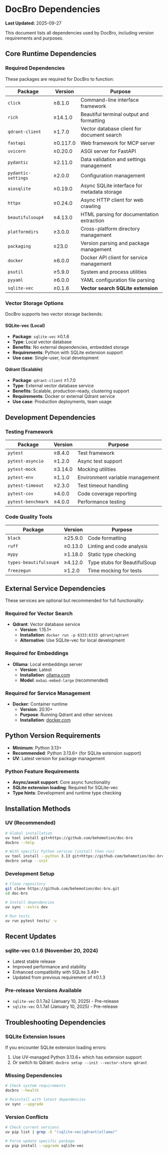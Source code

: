 # DocBro Dependencies

**Last Updated:** 2025-09-27

This document lists all dependencies used by DocBro, including version requirements and purposes.

## Core Runtime Dependencies

### Required Dependencies
These packages are required for DocBro to function:

| Package | Version | Purpose |
|---------|---------|---------|
| `click` | ≥8.1.0 | Command-line interface framework |
| `rich` | ≥14.1.0 | Beautiful terminal output and formatting |
| `qdrant-client` | ≥1.7.0 | Vector database client for document search |
| `fastapi` | ≥0.117.0 | Web framework for MCP server |
| `uvicorn` | ≥0.20.0 | ASGI server for FastAPI |
| `pydantic` | ≥2.11.0 | Data validation and settings management |
| `pydantic-settings` | ≥2.0.0 | Configuration management |
| `aiosqlite` | ≥0.19.0 | Async SQLite interface for metadata storage |
| `httpx` | ≥0.24.0 | Async HTTP client for web crawling |
| `beautifulsoup4` | ≥4.13.0 | HTML parsing for documentation extraction |
| `platformdirs` | ≥3.0.0 | Cross-platform directory management |
| `packaging` | ≥23.0 | Version parsing and package management |
| `docker` | ≥6.0.0 | Docker API client for service management |
| `psutil` | ≥5.9.0 | System and process utilities |
| `pyyaml` | ≥6.0.0 | YAML configuration file parsing |
| `sqlite-vec` | ≥0.1.6 | **Vector search SQLite extension** |

### Vector Storage Options

DocBro supports two vector storage backends:

#### SQLite-vec (Local)
- **Package**: `sqlite-vec` ≥0.1.6
- **Type**: Local vector database
- **Benefits**: No external dependencies, embedded storage
- **Requirements**: Python with SQLite extension support
- **Use case**: Single-user, local development

#### Qdrant (Scalable)
- **Package**: `qdrant-client` ≥1.7.0
- **Type**: External vector database service
- **Benefits**: Scalable, production-ready, clustering support
- **Requirements**: Docker or external Qdrant service
- **Use case**: Production deployments, team usage

## Development Dependencies

### Testing Framework
| Package | Version | Purpose |
|---------|---------|---------|
| `pytest` | ≥8.4.0 | Test framework |
| `pytest-asyncio` | ≥1.2.0 | Async test support |
| `pytest-mock` | ≥3.14.0 | Mocking utilities |
| `pytest-env` | ≥1.1.0 | Environment variable management |
| `pytest-timeout` | ≥2.3.0 | Test timeout handling |
| `pytest-cov` | ≥4.0.0 | Code coverage reporting |
| `pytest-benchmark` | ≥4.0.0 | Performance testing |

### Code Quality Tools
| Package | Version | Purpose |
|---------|---------|---------|
| `black` | ≥25.9.0 | Code formatting |
| `ruff` | ≥0.13.0 | Linting and code analysis |
| `mypy` | ≥1.18.0 | Static type checking |
| `types-beautifulsoup4` | ≥4.12.0 | Type stubs for BeautifulSoup |
| `freezegun` | ≥1.2.0 | Time mocking for tests |

## External Service Dependencies

These services are optional but recommended for full functionality:

### Required for Vector Search
- **Qdrant**: Vector database service
  - **Version**: 1.15.1+
  - **Installation**: `docker run -p 6333:6333 qdrant/qdrant`
  - **Alternative**: Use SQLite-vec for local development

### Required for Embeddings
- **Ollama**: Local embeddings server
  - **Version**: Latest
  - **Installation**: [ollama.com](https://ollama.com/)
  - **Model**: `mxbai-embed-large` (recommended)

### Required for Service Management
- **Docker**: Container runtime
  - **Version**: 20.10+
  - **Purpose**: Running Qdrant and other services
  - **Installation**: [docker.com](https://docker.com/)

## Python Version Requirements

- **Minimum**: Python 3.13+
- **Recommended**: Python 3.13.6+ (for SQLite extension support)
- **UV**: Latest version for package management

### Python Feature Requirements
- **Async/await support**: Core async functionality
- **SQLite extension loading**: Required for SQLite-vec
- **Type hints**: Development and runtime type checking

## Installation Methods

### UV (Recommended)
```bash
# Global installation
uv tool install git+https://github.com/behemotion/doc-bro
docbro --help

# With specific Python version (install then run)
uv tool install --python 3.13 git+https://github.com/behemotion/doc-bro
docbro setup --init
```

### Development Setup
```bash
# Clone repository
git clone https://github.com/behemotion/doc-bro.git
cd doc-bro

# Install dependencies
uv sync --extra dev

# Run tests
uv run pytest tests/ -v
```

## Recent Updates

### sqlite-vec 0.1.6 (November 20, 2024)
- Latest stable release
- Improved performance and stability
- Enhanced compatibility with SQLite 3.49+
- Updated from previous requirement of ≥0.1.3

### Pre-release Versions Available
- `sqlite-vec` 0.1.7a2 (January 10, 2025) - Pre-release
- `sqlite-vec` 0.1.7a1 (January 10, 2025) - Pre-release

## Troubleshooting Dependencies

### SQLite Extension Issues
If you encounter SQLite extension loading errors:
1. Use UV-managed Python 3.13.6+ which has extension support
2. Or switch to Qdrant: `docbro setup --init --vector-store qdrant`

### Missing Dependencies
```bash
# Check system requirements
docbro --health

# Reinstall with latest dependencies
uv sync --upgrade
```

### Version Conflicts
```bash
# Check current versions
uv pip list | grep -E "(sqlite-vec|qdrant|ollama)"

# Force update specific package
uv pip install --upgrade sqlite-vec
```